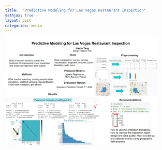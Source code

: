 ```yaml
---
title:  "Predictive Modeling for Las Vegas Restaurant Inspection"
mathjax: true
layout: post
categories: media
---
```


![Restaurant](/assets/Restaurant.jpg)
